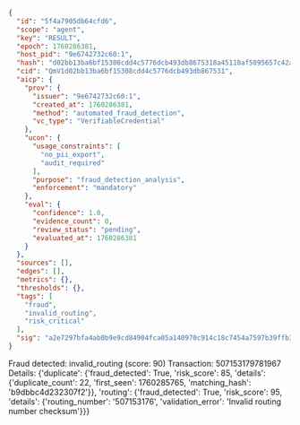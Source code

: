 ```json
{
  "id": "5f4a7905db64cfd6",
  "scope": "agent",
  "key": "RESULT",
  "epoch": 1760286381,
  "host_pid": "9e6742732c60:1",
  "hash": "d02bb13ba6bf15308cdd4c5776dcb493db8675318a45110af5095657c42a4564",
  "cid": "QmV1d02bb13ba6bf15308cdd4c5776dcb493db867531",
  "aicp": {
    "prov": {
      "issuer": "9e6742732c60:1",
      "created_at": 1760286381,
      "method": "automated_fraud_detection",
      "vc_type": "VerifiableCredential"
    },
    "ucon": {
      "usage_constraints": [
        "no_pii_export",
        "audit_required"
      ],
      "purpose": "fraud_detection_analysis",
      "enforcement": "mandatory"
    },
    "eval": {
      "confidence": 1.0,
      "evidence_count": 0,
      "review_status": "pending",
      "evaluated_at": 1760286381
    }
  },
  "sources": [],
  "edges": [],
  "metrics": {},
  "thresholds": {},
  "tags": [
    "fraud",
    "invalid_routing",
    "risk_critical"
  ],
  "sig": "a2e7297bfa4ab0b9e9cd84904fca05a140970c914c18c7454a7597b39ffb3d7d"
}
```

Fraud detected: invalid_routing (score: 90)
Transaction: 507153179781967
Details: {'duplicate': {'fraud_detected': True, 'risk_score': 85, 'details': {'duplicate_count': 22, 'first_seen': 1760285765, 'matching_hash': 'b9dbbc4d232307f2'}}, 'routing': {'fraud_detected': True, 'risk_score': 95, 'details': {'routing_number': '507153176', 'validation_error': 'Invalid routing number checksum'}}}